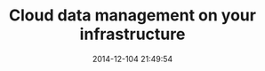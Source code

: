 ---
permalink: "/expertise/enterprise/"
layout: page
date:   2014-12-104 21:49:54
title: "Cloud data management on your infrastructure"
section: 
  text: "Expertise"
  url: "/expertise/"
class: "page-expertise-enterprise"
meta:
  title: "Enterprise Data Management"
  description: "Commons Cloud is a web-based geospatial data management system hosted on your infrastructure"
navigation:
  level: 2
  parent: "/expertise/"
---